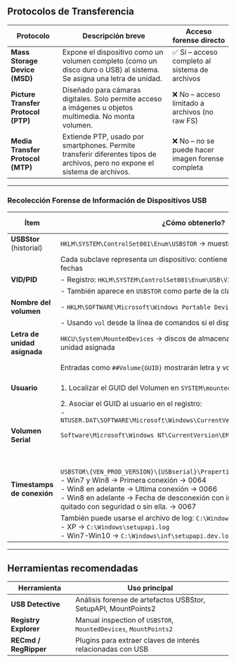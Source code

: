 ## Protocolos de Transferencia

| Protocolo                           | Descripción breve                                                                                                            | Acceso forense directo                           |
| ----------------------------------- | ---------------------------------------------------------------------------------------------------------------------------- | ------------------------------------------------ |
| **Mass Storage Device (MSD)**       | Expone el dispositivo como un volumen completo (como un disco duro o USB) al sistema. Se asigna una letra de unidad.         | ✅ Sí – acceso completo al sistema de archivos    |
| **Picture Transfer Protocol (PTP)** | Diseñado para cámaras digitales. Solo permite acceso a imágenes u objetos multimedia. No monta volumen.                      | ❌ No – acceso limitado a archivos (no raw FS)    |
| **Media Transfer Protocol (MTP)**   | Extiende PTP, usado por smartphones. Permite transferir diferentes tipos de archivos, pero no expone el sistema de archivos. | ❌ No – no se puede hacer imagen forense completa |

---

### Recolección Forense de Información de Dispositivos USB

| Ítem                         | ¿Cómo obtenerlo?                                                                                                                                                                                                                                                            | Protocolo compatible |
| ---------------------------- | --------------------------------------------------------------------------------------------------------------------------------------------------------------------------------------------------------------------------------------------------------------------------- | -------------------- |
| **USBStor** (historial)      | `HKLM\SYSTEM\ControlSet001\Enum\USBSTOR` → muestra dispositivos conectados                                                                                                                                                                                                  | ✅ MSD / MTP / PTP    |
|                              | Cada subclave representa un dispositivo: contiene VID, PID, número de serie, fechas                                                                                                                                                                                         |                      |
| **VID/PID**                  | - Registro: `HKLM\SYSTEM\ControlSet001\Enum\USB\VID_xxxx&PID_xxxx`                                                                                                                                                                                                          | ✅ MSD                |
|                              | - También aparece en `USBSTOR` como parte de la clave                                                                                                                                                                                                                       |                      |
| **Nombre del volumen**       | - `HKLM\SOFTWARE\Microsoft\Windows Portable Devices\Devices`                                                                                                                                                                                                                | ✅ MSD / MTP / PTP    |
|                              | - Usando `vol` desde la línea de comandos si el dispositivo está conectado                                                                                                                                                                                                  |                      |
| **Letra de unidad asignada** | `HKCU\System\MountedDevices` -> discos de almacenamiento externos y última unidad asignada                                                                                                                                                                                  | ✅ MSD                |
|                              | Entradas como `##Volume{GUID}` mostrarán letra y volumen                                                                                                                                                                                                                    | ❌ MTP / PTP          |
| **Usuario**                  | 1. Localizar el GUID del Volumen en `SYSTEM\mountedDevices`                                                                                                                                                                                                                 | ✅ MSD / MTP / PTP    |
|                              | 2. Asociar el GUID al usuario en el registro:<br>- `NTUSER.DAT\SOFTWARE\Microsoft\Windows\CurrentVersion\Explorer\MountPoints2`                                                                                                                                             |                      |
| **Volumen Serial**           | `Software\Microsoft\Windows NT\CurrentVersion\EMDMgmt`                                                                                                                                                                                                                      | ✅ MSD                |
|                              |                                                                                                                                                                                                                                                                             | ❌ MTP / PTP          |
| **Timestamps de conexión**   | `USBSTOR\{VEN_PROD_VERSION}\{USBserial}\Properties\{id}` →<br>- Win7 y Win8 -> Primera conexión -> 0064<br>- Win8 en adelante -> Ultima conexión -> 0066<br>- Win8 en adelante -> Fecha de desconexión con independencia de si es quitado con seguridad o sin ella. -> 0067 | ✅ MSD / MTP / PTP    |
|                              | También puede usarse el archivo de log: `C:\Windows\inf\setupapi.dev.log`<br>- XP -> `C:\Windows\setupapi.log`<br>- Win7-Win10 -> `C:\Windows\inf\setupapi.dev.log`                                                                                                         |                      |

---

## Herramientas recomendadas

| Herramienta             | Uso principal                                                            |
| ----------------------- | ------------------------------------------------------------------------ |
| **USB Detective**       | Análisis forense de artefactos USBStor, SetupAPI, MountPoints2           |
| **Registry Explorer**   | Manual inspection of `USBSTOR`, `MountedDevices`, `MountPoints2`         |
| **RECmd / RegRipper**   | Plugins para extraer claves de interés relacionadas con USB              |
